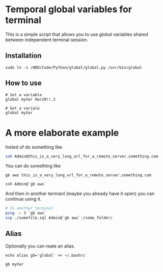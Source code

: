 # Temporal global variables for terminal
This is a simple script that allows you to use global
variables shared between independent terminal session.

## Installation
```shell
sudo ln -s /HDD/Code/Python/global/global.py /usr/bin/global
```

## How to use
```shell
# Set a variable
global myVar Hwr20!!.2

# Get a variale
global myVar
```

# A more elaborate example
Insted of do something like
```bash
ssh Admin@this_is_a_very_long_url_for_a_remote_server.something.com
```
You can do something like
```
gb aws this_is_a_very_long_url_for_a_remote_server.something.com

ssh Admin@`gb aws` 
```
And then in another termianl (maybe you already have it open) you can continue using it.
```bash
# In another terminal
ping -c 3 `gb aws`
scp ./somefile.sql Admin@`gb aws`:/some_folder/
```

## Alias
Optionally you can reate an alias.
```shell
echo alias gb='global' >> ~/.bashrc

gb myVar
```
